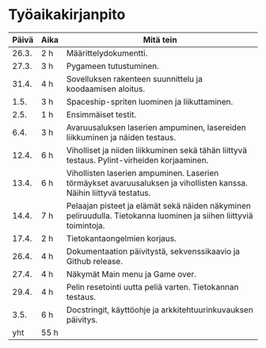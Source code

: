 # Työaikakirjanpito
| Päivä | Aika | Mitä tein |
|---|---|---|
| 26.3. | 2 h | Määrittelydokumentti. |
| 27.3. | 3 h | Pygameen tutustuminen. |
| 31.4. | 4 h | Sovelluksen rakenteen suunnittelu ja koodaamisen aloitus. |
| 1.5. | 3 h | Spaceship-spriten luominen ja liikuttaminen. |
| 2.5. | 1 h | Ensimmäiset testit. |
| 6.4. | 3 h | Avaruusaluksen laserien ampuminen, lasereiden liikkuminen ja näiden testaus. |
| 12.4. | 6 h | Viholliset ja niiden liikkuminen sekä tähän liittyvä testaus. Pylint-virheiden korjaaminen. |
| 13.4. | 6 h | Vihollisten laserien ampuminen. Laserien törmäykset avaruusaluksen ja vihollisten kanssa. Näihin liittyvä testatus. |
| 14.4. | 7 h | Pelaajan pisteet ja elämät sekä näiden näkyminen peliruudulla. Tietokanna luominen ja siihen liittyviä toimintoja. |
| 17.4. | 2 h | Tietokantaongelmien korjaus. |
| 26.4. | 4 h | Dokumentaation päivitystä, sekvenssikaavio ja Github release. |
| 27.4. | 4 h | Näkymät Main menu ja Game over. |
| 29.4. | 4 h | Pelin resetointi uutta peliä varten. Tietokannan testaus. |
| 3.5. | 6 h | Docstringit, käyttöohje ja arkkitehtuurinkuvauksen päivitys. |
| yht | 55 h | |
